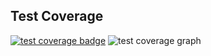 ## Test Coverage

[![test coverage badge](https://codecov.io/gh/Kharacternyk/paper-tactics/branch/master/graph/badge.svg?token=UHEVAAVRLN)](https://codecov.io/gh/Kharacternyk/paper-tactics)
![test coverage graph](https://codecov.io/gh/Kharacternyk/paper-tactics/branch/master/graph/badge.svg?token=UHEVAAVRLN)
